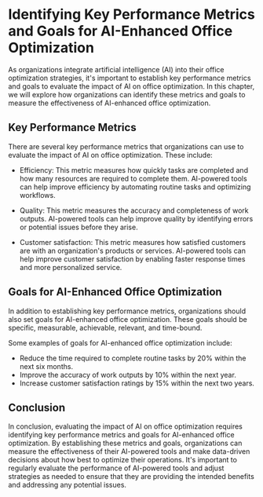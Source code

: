 Identifying Key Performance Metrics and Goals for AI-Enhanced Office Optimization
================================================================================================================================================

As organizations integrate artificial intelligence (AI) into their office optimization strategies, it's important to establish key performance metrics and goals to evaluate the impact of AI on office optimization. In this chapter, we will explore how organizations can identify these metrics and goals to measure the effectiveness of AI-enhanced office optimization.

Key Performance Metrics
-----------------------

There are several key performance metrics that organizations can use to evaluate the impact of AI on office optimization. These include:

* Efficiency: This metric measures how quickly tasks are completed and how many resources are required to complete them. AI-powered tools can help improve efficiency by automating routine tasks and optimizing workflows.

* Quality: This metric measures the accuracy and completeness of work outputs. AI-powered tools can help improve quality by identifying errors or potential issues before they arise.

* Customer satisfaction: This metric measures how satisfied customers are with an organization's products or services. AI-powered tools can help improve customer satisfaction by enabling faster response times and more personalized service.

Goals for AI-Enhanced Office Optimization
-----------------------------------------

In addition to establishing key performance metrics, organizations should also set goals for AI-enhanced office optimization. These goals should be specific, measurable, achievable, relevant, and time-bound.

Some examples of goals for AI-enhanced office optimization include:

* Reduce the time required to complete routine tasks by 20% within the next six months.
* Improve the accuracy of work outputs by 10% within the next year.
* Increase customer satisfaction ratings by 15% within the next two years.

Conclusion
----------

In conclusion, evaluating the impact of AI on office optimization requires identifying key performance metrics and goals for AI-enhanced office optimization. By establishing these metrics and goals, organizations can measure the effectiveness of their AI-powered tools and make data-driven decisions about how best to optimize their operations. It's important to regularly evaluate the performance of AI-powered tools and adjust strategies as needed to ensure that they are providing the intended benefits and addressing any potential issues.
